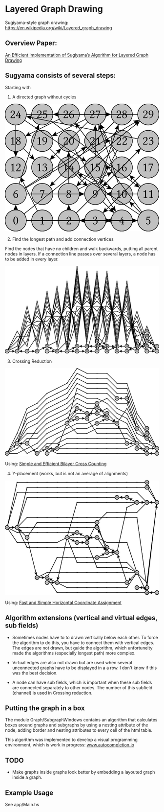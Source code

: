 # Layered Graph Drawing
Sugiyama-style graph drawing: https://en.wikipedia.org/wiki/Layered_graph_drawing

## Overview Paper:
[An Efficient Implementation of Sugiyama’s
Algorithm for Layered Graph Drawing](https://www.elibm.org/ft/10011396000)

## Sugyama consists of several steps:

Starting with

1. A directed graph without cycles

![Initial graph](https://raw.githubusercontent.com/BeFunctional/layered-graph-drawing/main/graphs/g0.svg)

2. Find the longest path and add connection vertices

Find the nodes that have no children and walk backwards, putting all parent nodes in layers.
If a connection line passes over several layers, a node has to be added in every layer.

![Longest path](https://raw.githubusercontent.com/BeFunctional/layered-graph-drawing/main/graphs/g1.svg)

3. Crossing Reduction

![Crossing reduction](https://raw.githubusercontent.com/BeFunctional/layered-graph-drawing/main/graphs/g2.svg)

Using: [Simple and Eﬃcient Bilayer Cross Counting](http://ls11-www.cs.tu-dortmund.de/downloads/papers/BJM04.pdf)

4. Y-placement (works, but is not an average of alignments)

![y placement](https://raw.githubusercontent.com/BeFunctional/layered-graph-drawing/main/graphs/g3.svg)

Using: [Fast and Simple Horizontal Coordinate Assignment](https://kops.uni-konstanz.de/server/api/core/bitstreams/e3f1cd1e-3fd4-422d-852e-77404160f664/content)

## Algorithm extensions (vertical and virtual edges, sub fields)

* Sometimes nodes have to to drawn vertically below each other. To force the algorithm to do this, you have to connect them with vertical edges. The edges are not drawn, but guide the algorithm, which unfortunelty made the algorithms (especially longest path) more complex.

* Virtual edges are also not drawn but are used when several unconnected graphs have to be displayed in a a row. I don't know if this was the best decision.

* A node can have sub fields, which is important when these sub fields are connected separately to other nodes. The number of this subfield (channel) is used in  Crossing reduction.

## Putting the graph in a box

The module Graph/SubgraphWindows contains an algorithm that calculates boxes around graphs and subgraphs by using a nesting attribute of the node, adding border and nesting attributes to every cell of the html table.

This algorithm was implemented to develop a visual programming environment, which is work in progress: www.autocompletion.io

## TODO
 * Make graphs inside graphs look better by embedding a layouted graph inside a graph.

## Example Usage
  See app/Main.hs
